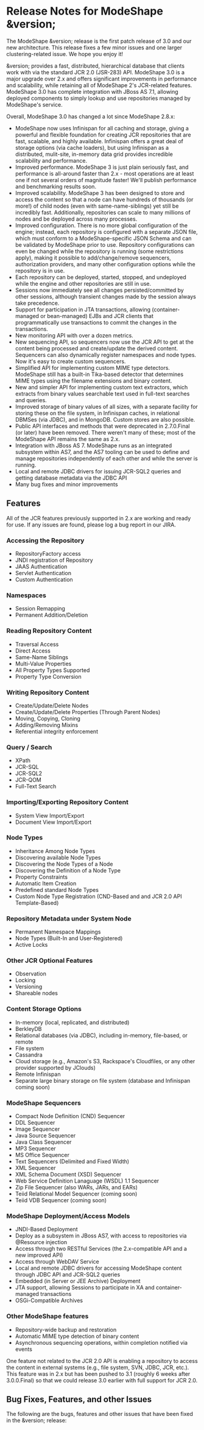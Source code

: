 # Release Notes for ModeShape &version;

The ModeShape &version; release is the first patch release of 3.0 and our new architecture.
This release fixes a few minor issues and one larger clustering-related issue. We hope you enjoy it!

&version; provides a fast, distributed, hierarchical database that clients
work with via the standard JCR 2.0 (JSR-283) API. ModeShape 3.0 is a major upgrade over 2.x
and offers significant improvements in performance and scalability, while retaining all of
ModeShape 2's JCR-related features. ModeShape 3.0 has complete integration with JBoss AS 7.1, 
allowing deployed components to simply lookup and use repositories managed by 
ModeShape's service.

Overall, ModeShape 3.0 has changed a lot since ModeShape 2.8.x:

- ModeShape now uses Infinispan for all caching and storage, giving a powerful and flexible
foundation for creating JCR repositories that are fast, scalable, and highly available.
Infinispan offers a great deal of storage options (via cache loaders), but using Infinispan 
as a distributed, mulit-site, in-memory data grid provides incredible scalability and performance.
- Improved performance. ModeShape 3 is just plain seriously fast, and performance is all-around
faster than 2.x - most operations are at least one if not several orders of magnitude faster!
We'll publish performance and benchmarking results soon.
- Improved scalability. ModeShape 3 has been designed to store and access the content so that
a node can have hundreds of thousands (or more!) of child nodes (even with same-name-siblings)
yet still be incredibly fast. Additionally, repositories can scale to many millions of nodes 
and be deployed across many processes.
- Improved configuration. There is no more global configuration of the engine; instead,
each repository is configured with a separate JSON file, which must conform to a ModeShape-specific
JSON Schema and can be validated by ModeShape prior to use. Repository configurations can even be
changed while the repository is running (some restrictions apply), making it possible to 
add/change/remove sequencers, authorization providers, and many other configuration options
while the repository is in use.
- Each repository can be deployed, started, stopped, and undeployed while the engine and other
repositories are still in use.
- Sessions now immediately see all changes persisted/committed by other sessions, although
transient changes made by the session always take precedence.
- Support for participation in JTA transactions, allowing (container-managed or bean-managed)
EJBs and JCR clients that programmatically use transactions to commit the changes in the transactions.
- New monitoring API with over a dozen metrics.
- New sequencing API, so sequencers now use the JCR API to get at the content being processed
and create/update the derived content. Sequencers can also dynamically register namespaces and
node types. Now it's easy to create custom sequencers.
- Simplified API for implementing custom MIME type detectors. ModeShape still has a built-in
Tika-based detector that determines MIME types using the filename extensions and binary content.
- New and simpler API for implementing custom text extractors, which extracts from binary values
searchable text used in full-text searches and queries.
- Improved storage of binary values of all sizes, with a separate facility for storing these on the file
system, in Infinispan caches, in relational DBMSes (via JDBC), and in MongoDB. Custom stores are also
possible.
- Public API interfaces and methods that were deprecated in 2.7.0.Final (or later) have been removed.
There weren't many of these; most of the ModeShape API remains the same as 2.x.
- Integration with JBoss AS 7. ModeShape runs as an integrated subsystem within AS7, and
the AS7 tooling can be used to define and manage repositories independently of each other
and while the server is running.
- Local and remote JDBC drivers for issuing JCR-SQL2 queries and getting database metadata via the JDBC API
- Many bug fixes and minor improvements

## Features

All of the JCR features previously supported in 2.x are working and ready for use. 
If any issues are found, please log a bug report in our JIRA.

### Accessing the Repository
- RepositoryFactory access
- JNDI registration of Repository
- JAAS Authentication
- Servlet Authentication
- Custom Authentication

### Namespaces
- Session Remapping
- Permanent Addition/Deletion

### Reading Repository Content
- Traversal Access
- Direct Access
- Same-Name Siblings
- Multi-Value Properties
- All Property Types Supported
- Property Type Conversion

### Writing Repository Content
- Create/Update/Delete Nodes
- Create/Update/Delete Properties (Through Parent Nodes)
- Moving, Copying, Cloning
- Adding/Removing Mixins
- Referential integrity enforcement

### Query / Search
- XPath
- JCR-SQL
- JCR-SQL2
- JCR-QOM
- Full-Text Search

### Importing/Exporting Repository Content
- System View Import/Export
- Document View Import/Export

### Node Types
- Inheritance Among Node Types
- Discovering available Node Types
- Discovering the Node Types of a Node
- Discovering the Definition of a Node Type
- Property Constraints
- Automatic Item Creation
- Predefined standard Node Types
- Custom Node Type Registration (CND-Based and and JCR 2.0 API Template-Based)

### Repository Metadata under System Node
- Permanent Namespace Mappings
- Node Types (Built-In and User-Registered)
- Active Locks

### Other JCR Optional Features
- Observation
- Locking
- Versioning
- Shareable nodes

### Content Storage Options
- In-memory (local, replicated, and distributed)
- BerkleyDB
- Relational databases (via JDBC), including in-memory, file-based, or remote
- File system
- Cassandra
- Cloud storage (e.g., Amazon's S3, Rackspace's Cloudfiles, or any other provider supported by JClouds)
- Remote Infinispan
- Separate large binary storage on file system (database and Infinispan coming soon)

### ModeShape Sequencers
- Compact Node Definition (CND) Sequencer
- DDL Sequencer
- Image Sequencer
- Java Source Sequencer
- Java Class Sequencer
- MP3 Sequencer
- MS Office Sequencer
- Text Sequencers (Delimited and Fixed Width)
- XML Sequencer
- XML Schema Document (XSD) Sequencer
- Web Service Definition Lanaguage (WSDL) 1.1 Sequencer
- Zip File Sequencer (also WARs, JARs, and EARs)
- Teiid Relational Model Sequencer (coming soon)
- Teiid VDB Sequencer (coming soon)

### ModeShape Deployment/Access Models
- JNDI-Based Deployment
- Deploy as a subsystem in JBoss AS7, with access to repositories via @Resource injection
- Access through two RESTful Services (the 2.x-compatible API and a new improved API)
- Access through WebDAV Service
- Local and remote JDBC drivers for accessing ModeShape content through JDBC API and JCR-SQL2 queries
- Embedded (in Server or JEE Archive) Deployment
- JTA support, allowing Sessions to participate in XA and container-managed transactions 
- OSGi-Compatible Archives

### Other ModeShape features
- Repository-wide backup and restoration
- Automatic MIME type detection of binary content
- Asynchronous sequencing operations, within completion notified via events

One feature not related to the JCR 2.0 API is enabling a repository to access the content in 
external systems (e.g., file system, SVN, JDBC, JCR, etc.). This feature was in 2.x but
has been pushed to 3.1 (roughly 6 weeks after 3.0.0.Final) so that we could release 3.0 
earlier with full support for JCR 2.0.


## Bug Fixes, Features, and other Issues

The following are the bugs, features and other issues that have been fixed in the &version; release:

